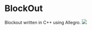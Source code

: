 BlockOut
========
Blockout written in C++ using Allegro.
![](http://s27.postimg.org/u87crt0jn/image.png)
